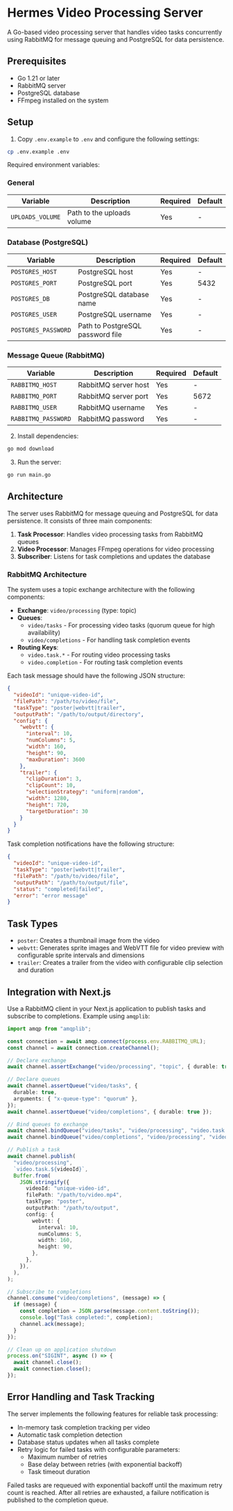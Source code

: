 # Hermes Video Processing Server

A Go-based video processing server that handles video tasks concurrently using RabbitMQ for message queuing and PostgreSQL for data persistence.

## Prerequisites

- Go 1.21 or later
- RabbitMQ server
- PostgreSQL database
- FFmpeg installed on the system

## Setup

1. Copy `.env.example` to `.env` and configure the following settings:

```bash
cp .env.example .env
```

Required environment variables:

### General

| Variable         | Description                | Required | Default |
| ---------------- | -------------------------- | -------- | ------- |
| `UPLOADS_VOLUME` | Path to the uploads volume | Yes      | -       |

### Database (PostgreSQL)

| Variable            | Description                      | Required | Default |
| ------------------- | -------------------------------- | -------- | ------- |
| `POSTGRES_HOST`     | PostgreSQL host                  | Yes      | -       |
| `POSTGRES_PORT`     | PostgreSQL port                  | Yes      | 5432    |
| `POSTGRES_DB`       | PostgreSQL database name         | Yes      | -       |
| `POSTGRES_USER`     | PostgreSQL username              | Yes      | -       |
| `POSTGRES_PASSWORD` | Path to PostgreSQL password file | Yes      | -       |

### Message Queue (RabbitMQ)

| Variable            | Description          | Required | Default |
| ------------------- | -------------------- | -------- | ------- |
| `RABBITMQ_HOST`     | RabbitMQ server host | Yes      | -       |
| `RABBITMQ_PORT`     | RabbitMQ server port | Yes      | 5672    |
| `RABBITMQ_USER`     | RabbitMQ username    | Yes      | -       |
| `RABBITMQ_PASSWORD` | RabbitMQ password    | Yes      | -       |

2. Install dependencies:

```bash
go mod download
```

3. Run the server:

```bash
go run main.go
```

## Architecture

The server uses RabbitMQ for message queuing and PostgreSQL for data persistence. It consists of three main components:

1. **Task Processor**: Handles video processing tasks from RabbitMQ queues
2. **Video Processor**: Manages FFmpeg operations for video processing
3. **Subscriber**: Listens for task completions and updates the database

### RabbitMQ Architecture

The system uses a topic exchange architecture with the following components:

- **Exchange**: `video/processing` (type: topic)
- **Queues**:
  - `video/tasks` - For processing video tasks (quorum queue for high availability)
  - `video/completions` - For handling task completion events
- **Routing Keys**:
  - `video.task.*` - For routing video processing tasks
  - `video.completion` - For routing task completion events

Each task message should have the following JSON structure:

```json
{
  "videoId": "unique-video-id",
  "filePath": "/path/to/video/file",
  "taskType": "poster|webvtt|trailer",
  "outputPath": "/path/to/output/directory",
  "config": {
    "webvtt": {
      "interval": 10,
      "numColumns": 5,
      "width": 160,
      "height": 90,
      "maxDuration": 3600
    },
    "trailer": {
      "clipDuration": 3,
      "clipCount": 10,
      "selectionStrategy": "uniform|random",
      "width": 1280,
      "height": 720,
      "targetDuration": 30
    }
  }
}
```

Task completion notifications have the following structure:

```json
{
  "videoId": "unique-video-id",
  "taskType": "poster|webvtt|trailer",
  "filePath": "/path/to/video/file",
  "outputPath": "/path/to/output/file",
  "status": "completed|failed",
  "error": "error message"
}
```

## Task Types

- `poster`: Creates a thumbnail image from the video
- `webvtt`: Generates sprite images and WebVTT file for video preview with configurable sprite intervals and dimensions
- `trailer`: Creates a trailer from the video with configurable clip selection and duration

## Integration with Next.js

Use a RabbitMQ client in your Next.js application to publish tasks and subscribe to completions. Example using `amqplib`:

```typescript
import amqp from "amqplib";

const connection = await amqp.connect(process.env.RABBITMQ_URL);
const channel = await connection.createChannel();

// Declare exchange
await channel.assertExchange("video/processing", "topic", { durable: true });

// Declare queues
await channel.assertQueue("video/tasks", {
  durable: true,
  arguments: { "x-queue-type": "quorum" },
});
await channel.assertQueue("video/completions", { durable: true });

// Bind queues to exchange
await channel.bindQueue("video/tasks", "video/processing", "video.task.*");
await channel.bindQueue("video/completions", "video/processing", "video.completion");

// Publish a task
await channel.publish(
  "video/processing",
  `video.task.${videoId}`,
  Buffer.from(
    JSON.stringify({
      videoId: "unique-video-id",
      filePath: "/path/to/video.mp4",
      taskType: "poster",
      outputPath: "/path/to/output",
      config: {
        webvtt: {
          interval: 10,
          numColumns: 5,
          width: 160,
          height: 90,
        },
      },
    }),
  ),
);

// Subscribe to completions
channel.consume("video/completions", (message) => {
  if (message) {
    const completion = JSON.parse(message.content.toString());
    console.log("Task completed:", completion);
    channel.ack(message);
  }
});

// Clean up on application shutdown
process.on("SIGINT", async () => {
  await channel.close();
  await connection.close();
});
```

## Error Handling and Task Tracking

The server implements the following features for reliable task processing:

- In-memory task completion tracking per video
- Automatic task completion detection
- Database status updates when all tasks complete
- Retry logic for failed tasks with configurable parameters:
  - Maximum number of retries
  - Base delay between retries (with exponential backoff)
  - Task timeout duration

Failed tasks are requeued with exponential backoff until the maximum retry count is reached. After all retries are exhausted, a failure notification is published to the completion queue.
